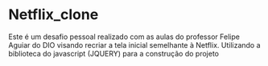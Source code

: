 # Netflix_clone
Este é um desafio pessoal realizado com as aulas do professor Felipe Aguiar do DIO visando recriar a tela inicial semelhante à Netflix. Utilizando a biblioteca do javascript (JQUERY) para a construção do projeto
